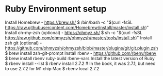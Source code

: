 # Ruby Environment setup
Install Homebrew - https://brew.sh/
$ /bin/bash -c "$(curl -fsSL https://raw.githubusercontent.com/Homebrew/install/master/install.sh)"
Install oh-my-zsh (optional) - https://ohmyz.sh/
$ sh -c "$(curl -fsSL https://raw.github.com/ohmyzsh/ohmyzsh/master/tools/install.sh)"
Install zsh git (optional) - https://github.com/ohmyzsh/ohmyzsh/blob/master/plugins/git/git.plugin.zsh
$ brew install zsh-git-prompt
Install rbenv - https://github.com/rbenv/rbenv
$ brew install rbenv ruby-build rbenv-vars
Install the latest version of Ruby
$ rbenv install --list
$ rbenv install 2.7.2 # In the book, it was 2.7.1, but need to use 2.7.2 for M1 chip Mac
$ rbenv local 2.7.2
